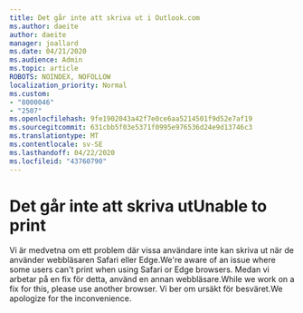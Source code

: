 ```yaml
---
title: Det går inte att skriva ut i Outlook.com
ms.author: daeite
author: daeite
manager: joallard
ms.date: 04/21/2020
ms.audience: Admin
ms.topic: article
ROBOTS: NOINDEX, NOFOLLOW
localization_priority: Normal
ms.custom:
- "8000046"
- "2507"
ms.openlocfilehash: 9fe1902043a42f7e0ce6aa5214501f9d52e7af19
ms.sourcegitcommit: 631cbb5f03e5371f0995e976536d24e9d13746c3
ms.translationtype: MT
ms.contentlocale: sv-SE
ms.lasthandoff: 04/22/2020
ms.locfileid: "43760790"
---
```

# <a name="unable-to-print"></a><span data-ttu-id="8e9bd-102">Det går inte att skriva ut</span><span class="sxs-lookup"><span data-stu-id="8e9bd-102">Unable to print</span></span>

<span data-ttu-id="8e9bd-103">Vi är medvetna om ett problem där vissa användare inte kan skriva ut när de använder webbläsaren Safari eller Edge.</span><span class="sxs-lookup"><span data-stu-id="8e9bd-103">We're aware of an issue where some users can't print when using Safari or Edge browsers.</span></span> <span data-ttu-id="8e9bd-104">Medan vi arbetar på en fix för detta, använd en annan webbläsare.</span><span class="sxs-lookup"><span data-stu-id="8e9bd-104">While we work on a fix for this, please use another browser.</span></span> <span data-ttu-id="8e9bd-105">Vi ber om ursäkt för besväret.</span><span class="sxs-lookup"><span data-stu-id="8e9bd-105">We apologize for the inconvenience.</span></span>